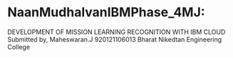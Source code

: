 # NaanMudhalvanIBMPhase_4MJ:
DEVELOPMENT OF MISSION LEARNING  RECOGNITION WITH IBM CLOUD 
Submitted by,
Maheswaran.J
920121106013
Bharat Nikedtan Engineering College

